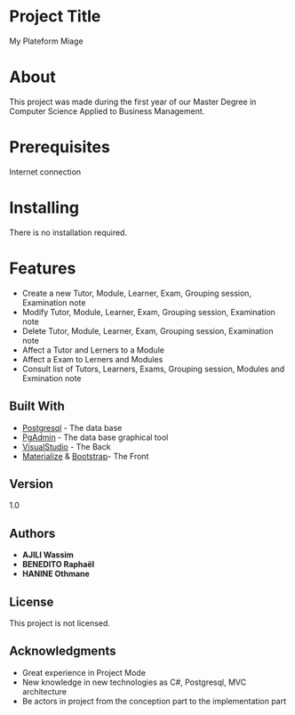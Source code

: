 # Project Title

My Plateform Miage

# About

This project was made during the first year of our Master Degree in Computer Science Applied to Business Management.

# Prerequisites

Internet connection

# Installing

There is no installation required.

# Features
* Create a new Tutor, Module, Learner, Exam, Grouping session, Examination note
* Modify Tutor, Module, Learner, Exam, Grouping session, Examination note
* Delete Tutor, Module, Learner, Exam, Grouping session, Examination note
* Affect a Tutor and Lerners to a Module
* Affect a Exam to Lerners and Modules
* Consult list of Tutors, Learners, Exams, Grouping session, Modules and Exmination note

## Built With

* [Postgresql](https://www.postgresql.org/) - The data base
* [PgAdmin](https://www.pgadmin.org/) - The data base graphical tool
* [VisualStudio](https://www.visualstudio.com/) - The Back 
* [Materialize](materializecss.com/) & [Bootstrap](getbootstrap.com/)- The Front 

## Version

1.0 

## Authors

* **AJILI Wassim**
* **BENEDITO Raphaël**
* **HANINE Othmane**

## License

This project is not licensed.

## Acknowledgments

* Great experience in Project Mode
* New knowledge in new technologies as C#, Postgresql, MVC architecture
* Be actors in project from the conception part to the implementation part
